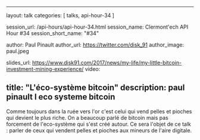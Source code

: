 ---
layout: talk
categories: [ talks, api-hour-34 ]

session_url: /api-hours/api-hour-34.html
session_name: Clermont'ech API Hour &#35;34
session_short_name: "&#35;34"

author: Paul Pinault
author_url: https://twitter.com/disk_91
author_image: paul.jpeg

slides_url: https://www.disk91.com/2017/news/my-life/my-little-bitcoin-investment-mining-experience/
video: 

title: "L'éco-système bitcoin"
description: paul pinault l eco systeme bitcoin
------

Comme toujours dans la ruée vers l'or c'est celui qui vend pelles et pioches qui devient le plus riche. On a beaucoup parlé de bitcoin mais pas forcement de l'eco-système qui s'est créé autour. Ce sera l'objet de ce talk : parler de ceux qui vendent pelles et pioches aux mineurs de l'aire digitale.
